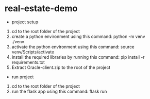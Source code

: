 # real-estate-demo

- project setup 
1. cd to the root folder of the project
2. create a python environment using this command: python -m venv ./venv
3. activate the python environment using this command: source venv/Scripts/activate
4. install the required libraries by running this command: pip install -r requirements.txt
5. Extract Oracle-client.zip to the root of the project

- run project
1. cd to the root folder of the project
2. run the flask app using this command: flask run
